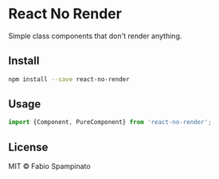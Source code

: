# React No Render

Simple class components that don't render anything.

## Install

```sh
npm install --save react-no-render
```

## Usage

```ts
import {Component, PureComponent} from 'react-no-render';
```

## License

MIT © Fabio Spampinato
